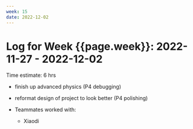 ```yaml
---
week: 15
date: 2022-12-02
---
```

# Log for Week {{page.week}}: 2022-11-27 - 2022-12-02

Time estimate: 6 hrs

 - finish up advanced physics (P4 debugging)
 - reformat design of project to look better (P4 polishing)
 

- Teammates worked with:
  - Xiaodi

